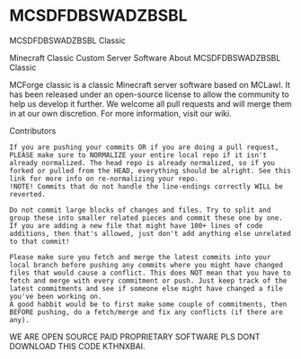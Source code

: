 MCSDFDBSWADZBSBL
================

MCSDFDBSWADZBSBL Classic

Minecraft Classic Custom Server Software
About MCSDFDBSWADZBSBL Classic

MCForge classic is a classic Minecraft server software based on MCLawl. It has been released under an open-source license to allow the community to help us develop it further. We welcome all pull requests and will merge them in at our own discretion. For more information, visit our wiki.

Contributors

    If you are pushing your commits OR if you are doing a pull request, PLEASE make sure to NORMALIZE your entire local repo if it isn't already normalized. The head repo is already normalized, so if you forked or pulled from the HEAD, everything should be alright. See this link for more info on re-normalizing your repo.
    !NOTE! Commits that do not handle the line-endings correctly WILL be reverted.

    Do not commit large blocks of changes and files. Try to split and group these into smaller related pieces and commit these one by one. If you are adding a new file that might have 100+ lines of code additions, then that's allowed, just don't add anything else unrelated to that commit!

    Please make sure you fetch and merge the latest commits into your local branch before pushing any commits where you might have changed files that would cause a conflict. This does NOT mean that you have to fetch and merge with every commitment or push. Just keep track of the latest commitments and see if someone else might have changed a file you've been working on.
    A good habbit would be to first make some couple of commitments, then BEFORE pushing, do a fetch/merge and fix any conflicts (if there are any).

WE ARE OPEN SOURCE PAID PROPRIETARY SOFTWARE PLS DONT DOWNLOAD THIS CODE KTHNXBAI.
